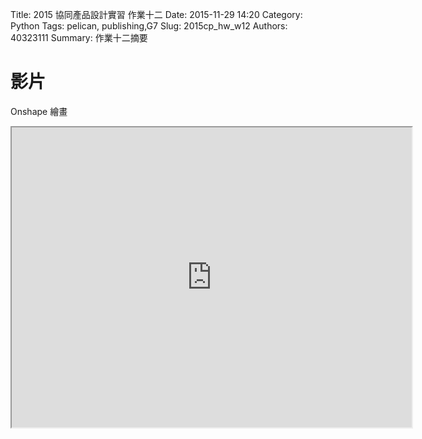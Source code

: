 Title: 2015 協同產品設計實習 作業十二
Date: 2015-11-29 14:20
Category: Python
Tags: pelican, publishing,G7
Slug: 2015cp_hw_w12
Authors: 40323111
Summary: 作業十二摘要


影片
============


Onshape 繪畫

<iframe src="https://drive.google.com/a/gm.nfu.edu.tw/file/d/0B1Z8Jlqj5NqBTWt1UTVtOHdrLWM/preview" width="640" height="480"></iframe>